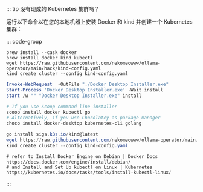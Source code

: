 ::: tip 没有现成的 Kubernetes 集群吗？

运行以下命令以在您的本地机器上安装 Docker 和 kind 并创建一个 Kubernetes 集群：

::: code-group

```shell [macOS]
brew install --cask docker
brew install docker kind kubectl
wget https://raw.githubusercontent.com/nekomeowww/ollama-operator/main/hack/kind-config.yaml
kind create cluster --config kind-config.yaml
```

```powershell [Windows]
Invoke-WebRequest  -OutFile "./Docker Desktop Installer.exe"
Start-Process 'Docker Desktop Installer.exe' -Wait install
start /w "" "Docker Desktop Installer.exe" install

# If you use Scoop command line installer
scoop install docker kubectl go
# Alternatively, if you use Chocolatey as package manager
choco install docker-desktop kubernetes-cli golang

go install sigs.k8s.io/kind@latest
wget https://raw.githubusercontent.com/nekomeowww/ollama-operator/main/hack/kind-config.yaml
kind create cluster --config kind-config.yaml
```

```shell [Linux]
# refer to Install Docker Engine on Debian | Docker Docs https://docs.docker.com/engine/install/debian/
# and Install and Set Up kubectl on Linux | Kubernetes https://kubernetes.io/docs/tasks/tools/install-kubectl-linux/
```

:::
